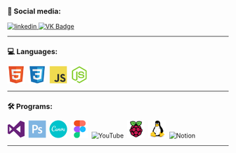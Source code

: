 ### 🤝 Social media: 
  
   <div id="badges"> 
     <a href="" target="_blank"> 
       <img src="https://www.freepik.com/icon/instagram_2111463.png" width="40" height="40" alt="linkedin" /> 
     </a> 
     <!-- <a href="https://t.me/tehnomaniak07" target="_blank"> 
       <img src="https://www.flaticon.com/free-icon/telegram_2111646" width="40" height="40" alt="telegram group" /> 
     </a> 
     <a href="https://www.youtube.com/channel/UCbORpXVw1JNc0JYFSUqLWXA" target="_blank"> 
       <img src="https://cdn-icons-png.flaticon.com/512/3670/3670147.png" width="40" height="40" alt="Youtube"/> 
     </a> --> 
     <a href="https://vk.com/f1ll_zzz" target="_blank"> 
       <img src="https://cdn-icons-png.flaticon.com/512/145/145813.png" width="40" height="40" alt="VK Badge"/> 
     </a> 
     <!-- <a href="https://dzen.ru/tehnomaniak" target="_blank"> 
       <img src="https://upload.wikimedia.org/wikipedia/commons/thumb/a/ab/Yandex_Zen_logo_icon.svg/1024px-Yandex_Zen_logo_icon.svg.png" width="40" height="40" alt="Zen Badge"/> 
     </a> --> 
   </div> 
  
 --- 
  
 ### 💻 Languages: 
  
 <div> 
<img src="https://github.com/devicons/devicon/blob/master/icons/html5/html5-original.svg" title="html5" alt="html5" width="40" height="40"/>&nbsp 
   <img src="https://github.com/devicons/devicon/blob/master/icons/css3/css3-original.svg" title="css" alt="css" width="40" height="40"/>&nbsp 
   <img src="https://github.com/devicons/devicon/blob/master/icons/javascript/javascript-original.svg" title="javascript" alt="javascript" width="40" height="40"/>&nbsp 
   <img src="https://github.com/devicons/devicon/blob/master/icons/nodejs/nodejs-original.svg" title="nodejs" alt="nodejs" width="40" height="40"/>&nbsp 
   
 --- 
  
 ### 🛠 Programs: 
  
 <div> 
   <img src="https://github.com/devicons/devicon/blob/master/icons/visualstudio/visualstudio-plain.svg" title="DaVinci Resolve" alt="DaVinci Resolve" width="40" height="40"/>&nbsp; 
   <img src="https://github.com/devicons/devicon/blob/master/icons/photoshop/photoshop-plain.svg" title="photoshop" alt="photoshop" width="40" height="40"/>&nbsp; 
   <img src="https://github.com/devicons/devicon/blob/master/icons/canva/canva-original.svg" title="canva" alt="canva" width="40" height="40"/>&nbsp; 
   <img src="https://github.com/devicons/devicon/blob/master/icons/figma/figma-original.svg" title="figma" alt="figma" width="40" height="40"/>&nbsp; 
   <img src="https://upload.wikimedia.org/wikipedia/commons/9/9e/YouTube_Logo_%282013-2017%29.svg" title="YouTube" alt="YouTube" width="40" height="40"/>&nbsp; 
   <img src="https://github.com/devicons/devicon/blob/master/icons/raspberrypi/raspberrypi-original.svg" title="raspberrypi" alt="raspberrypi" width="40" height="40"/>&nbsp; 
   <img src="https://github.com/devicons/devicon/blob/master/icons/linux/linux-original.svg" title="linux" alt="linux" width="40" height="40"/>&nbsp; 
   <img src="https://upload.wikimedia.org/wikipedia/commons/e/e9/Notion-logo.svg" title="Notion" alt="Notion" width="40" height="40"/>&nbsp; 
 </div> 
  
 --- 
 